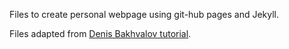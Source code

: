 Files to create personal webpage using git-hub pages and Jekyll.

Files adapted from [Denis Bakhvalov tutorial](https://easyperf.net/guides/github-pages/).